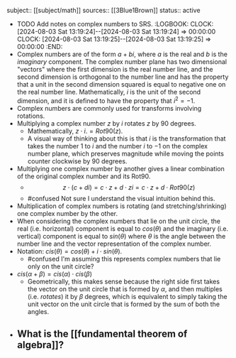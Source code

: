 subject:: [[subject/math]]
sources:: [[3Blue1Brown]]
status:: active

- TODO Add notes on complex numbers to SRS.
  :LOGBOOK:
  CLOCK: [2024-08-03 Sat 13:19:24]--[2024-08-03 Sat 13:19:24] =>  00:00:00
  CLOCK: [2024-08-03 Sat 13:19:25]--[2024-08-03 Sat 13:19:25] =>  00:00:00
  :END:
- Complex numbers are of the form $a + bi$, where $a$ is the real and $b$ is the *imaginary* component. The complex number plane has two dimensional "vectors" where the first dimension is the real number line, and the second dimension is orthogonal to the number line and has the property that a unit in the second dimension squared is equal to negative one on the real number line. Mathematically, $i$ is the unit of the second dimension, and it is defined to have the property that $i^2 = -1$.
- Complex numbers are commonly used for transforms involving rotations.
- Multiplying a complex number $z$ by $i$ rotates $z$ by 90 degrees.
	- Mathematically, $z \cdot i. =Rot90(z)$.
	- A visual way of thinking about this is that $i$ is the transformation that takes the number 1 to $i$ and the number $i$ to $-1$ on the complex number plane, which preserves magnitude while moving the points counter clockwise by 90 degrees.
- Multiplying one complex number by another gives a linear combination of the original complex number and its Rot90.
	- $$
	  z \cdot (c + di) = c \cdot z + d \cdot zi = c \cdot z + d \cdot Rot90(z)
	  $$
	- #confused Not sure I understand the visual intuition behind this.
- Multiplication of complex numbers is rotating (and stretching/shrinking) one complex number by the other.
- When considering the complex numbers that lie on the unit circle, the real (i.e. horizontal) component is equal to $cos(\theta)$ and the imaginary (i.e. vertical) component is equal to $sin(\theta)$ where $\theta$ is the angle between the number line and the vector representation of the complex number.
- Notation: $cis(\theta) = cos(\theta) + i \cdot sin(\theta)$.
	- #confused I'm assuming this represents complex numbers that lie only on the unit circle?
- $cis(\alpha + \beta) = cis(\alpha) \cdot cis(\beta)$
	- Geometrically, this makes sense because the right side first takes the vector on the unit circle that is formed by $\alpha$, and then multiples (i.e. *rotates*) it by $\beta$ degrees, which is equivalent to simply taking the unit vector on the unit circle that is formed by the sum of both the angles.
- What is the [[fundamental theorem of algebra]]?
	-